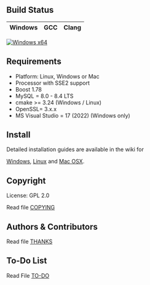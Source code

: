 ## Build Status

Windows | GCC | Clang
:------------: | :------------: | :------------:
[![Windows x64](https://github.com/ReyDonovan/TrinityPandaCore/actions/workflows/build-win-x64.yml/badge.svg)](https://github.com/ReyDonovan/TrinityPandaCore/actions/workflows/build-win-x64.yml)

## Requirements
+ Platform: Linux, Windows or Mac
+ Processor with SSE2 support
+ Boost 1.78
+ MySQL = 8.0 - 8.4 LTS
+ cmake >= 3.24 (Windows / Linux)
+ OpenSSL= 3.x.x
+ MS Visual Studio = 17 (2022) (Windows only)

## Install
Detailed installation guides are available in the wiki for

[Windows](http://wiki.projectskyfire.org/index.php?title=Installation_Windows),
[Linux](http://wiki.projectskyfire.org/index.php?title=Installation_Linux) and
[Mac OSX](http://wiki.projectskyfire.org/index.php?title=Installation_Mac_OS_X).



## Copyright
License: GPL 2.0

Read file [COPYING](COPYING.md)

## Authors &amp; Contributors
Read file [THANKS](THANKS.md)

## To-Do List
Read File [TO-DO](TODO.md)
